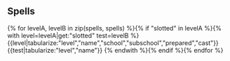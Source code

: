 ## Spells
{% for levelA, levelB in zip(spells, spells) %}{% if "slotted" in levelA %}{% with level=levelA|get:"slotted" test=levelB %}
{{level|tabularize:"level","name","school","subschool","prepared","cast"}}
{{test|tabularize:"level","name"}}
{% endwith %}{% endif %}{% endfor %}